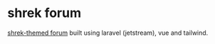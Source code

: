 # shrek forum

[shrek-themed forum](https://forumadrian.aico.swiss/) built using laravel (jetstream), vue and tailwind.
